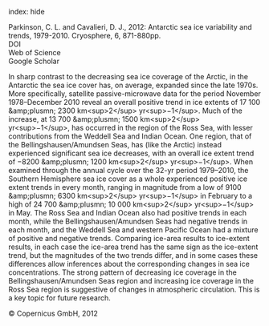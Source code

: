 index: hide

<div class="Citation">

  <div class="Citation-body">
    <div class="Citation-text">Parkinson, C. L. and Cavalieri, D. J., 2012: Antarctic sea ice variability and trends, 1979-2010. <span class="Article-journal">Cryosphere, </span><span class="Article-volume">6, </span>871-880pp.</div>
    <div class="Citation-links">
      <div class="CitationLink" data-href="https://doi.org/10.5194/tc-6-871-2012">
        <div class="CitationLink-icon CitationLink-Doi"></div>
        <div class="CitationLink-text">DOI</div>
      </div>
      <div class="CitationLink" data-href="http://cel.webofknowledge.com/InboundService.do?customersID=atyponcel&smartRedirect=yes&mode=FullRecord&IsProductCode=Yes&product=CEL&Init=Yes&Func=Frame&action=retrieve&SrcApp=literatum&SrcAuth=atyponcel&SID=7CNc3cIRaBKjGbSujFM&UT=WOS:000308246500011">
        <div class="CitationLink-icon CitationLink-Isi"></div>
        <div class="CitationLink-text">Web of Science</div>
      </div>
      <div class="CitationLink" data-href="https://scholar.google.com/scholar?q=10.5194/tc-6-871-2012">
        <div class="CitationLink-icon CitationLink-Scholar"></div>
        <div class="CitationLink-text">Google Scholar</div>
      </div>
    </div>
  </div>
</div>

In sharp contrast to the decreasing sea ice coverage of the Arctic, in the Antarctic the sea ice cover has, on average, expanded since the late 1970s. More specifically, satellite passive-microwave data for the period November 1978–December 2010 reveal an overall positive trend in ice extents of 17 100 &amp;amp;plusmn; 2300 km&lt;sup&gt;2&lt;/sup&gt; yr&lt;sup&gt;−1&lt;/sup&gt;. Much of the increase, at 13 700 &amp;amp;plusmn; 1500 km&lt;sup&gt;2&lt;/sup&gt; yr&lt;sup&gt;−1&lt;/sup&gt;, has occurred in the region of the Ross Sea, with lesser contributions from the Weddell Sea and Indian Ocean. One region, that of the Bellingshausen/Amundsen Seas, has (like the Arctic) instead experienced significant sea ice decreases, with an overall ice extent trend of −8200 &amp;amp;plusmn; 1200 km&lt;sup&gt;2&lt;/sup&gt; yr&lt;sup&gt;−1&lt;/sup&gt;. When examined through the annual cycle over the 32-yr period 1979–2010, the Southern Hemisphere sea ice cover as a whole experienced positive ice extent trends in every month, ranging in magnitude from a low of 9100 &amp;amp;plusmn; 6300 km&lt;sup&gt;2&lt;/sup&gt; yr&lt;sup&gt;−1&lt;/sup&gt; in February to a high of 24 700 &amp;amp;plusmn; 10 000 km&lt;sup&gt;2&lt;/sup&gt; yr&lt;sup&gt;−1&lt;/sup&gt; in May. The Ross Sea and Indian Ocean also had positive trends in each month, while the Bellingshausen/Amundsen Seas had negative trends in each month, and the Weddell Sea and western Pacific Ocean had a mixture of positive and negative trends. Comparing ice-area results to ice-extent results, in each case the ice-area trend has the same sign as the ice-extent trend, but the magnitudes of the two trends differ, and in some cases these differences allow inferences about the corresponding changes in sea ice concentrations. The strong pattern of decreasing ice coverage in the Bellingshausen/Amundsen Seas region and increasing ice coverage in the Ross Sea region is suggestive of changes in atmospheric circulation. This is a key topic for future research.

<div class="Citation-copy">
&copy; Copernicus GmbH, 2012
</div>